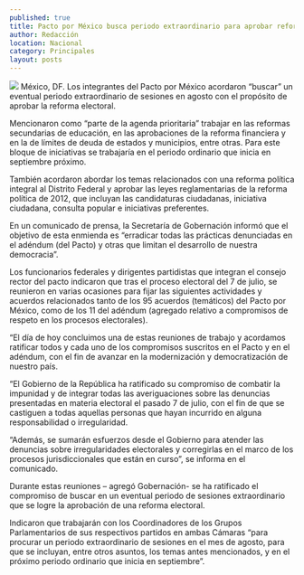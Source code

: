```yaml
---
published: true
title: Pacto por México busca periodo extraordinario para aprobar reforma electoral
author: Redacción
location: Nacional
category: Principales
layout: posts
---
```


![](http://i.imgur.com/lT7zD3Fm.jpg)
México, DF. Los integrantes del Pacto por México acordaron “buscar” un eventual periodo extraordinario de sesiones en agosto con el propósito de aprobar la reforma electoral.
 
Mencionaron como “parte de la agenda prioritaria” trabajar en las reformas secundarias de educación, en las aprobaciones de la reforma financiera y en la de límites de deuda de estados y municipios, entre otras. Para este bloque de iniciativas se trabajaría en el periodo ordinario que inicia en septiembre próximo.

También acordaron abordar los temas relacionados con una reforma política integral al Distrito Federal y aprobar las leyes reglamentarias de la reforma política de 2012, que incluyan las candidaturas ciudadanas, iniciativa ciudadana, consulta popular e iniciativas preferentes.

En un comunicado de prensa, la Secretaría de Gobernación informó que el objetivo de esta enmienda es “erradicar todas las prácticas denunciadas en el adéndum (del Pacto) y otras que limitan el desarrollo de nuestra democracia”.

Los funcionarios federales y dirigentes partidistas que integran el consejo rector del pacto indicaron que tras el proceso electoral del 7 de julio, se reunieron en varias ocasiones para fijar las siguientes actividades y acuerdos relacionados tanto de los 95 acuerdos (temáticos) del Pacto por México, como de los 11 del adéndum (agregado relativo a compromisos de respeto en los procesos electorales).

“El día de hoy concluimos una de estas reuniones de trabajo y acordamos ratificar todos y cada uno de los compromisos suscritos en el Pacto y en el adéndum, con el fin de avanzar en la modernización y democratización de nuestro país.

“El Gobierno de la República ha ratificado su compromiso de combatir la impunidad y de integrar todas las averiguaciones sobre las denuncias presentadas en materia electoral el pasado 7 de julio, con el fin de que se castiguen a todas aquellas personas que hayan incurrido en alguna responsabilidad o irregularidad.

“Además, se sumarán esfuerzos desde el Gobierno para atender las denuncias sobre irregularidades electorales y corregirlas en el marco de los procesos jurisdiccionales que están en curso”, se informa en el comunicado.

Durante estas reuniones – agregó Gobernación- se ha ratificado el compromiso de buscar en un eventual periodo de sesiones extraordinario que se logre la aprobación de una reforma electoral.

Indicaron que trabajarán con los Coordinadores de los Grupos Parlamentarios de sus respectivos partidos en ambas Cámaras “para procurar un periodo extraordinario de sesiones en el mes de agosto, para que se incluyan, entre otros asuntos, los temas antes mencionados, y en el próximo periodo ordinario que inicia en septiembre”.
